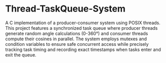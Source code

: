 # Thread-TaskQueue-System
A C implementation of a producer-consumer system using POSIX threads. This project features a synchronized task queue where producer threads generate random angle calculations (0-360°) and consumer threads compute their cosines in parallel. Τhe system employs mutexes and condition variables to ensure safe concurrent access while precisely tracking task timing and recording exact timestamps when tasks enter and exit the queue.
